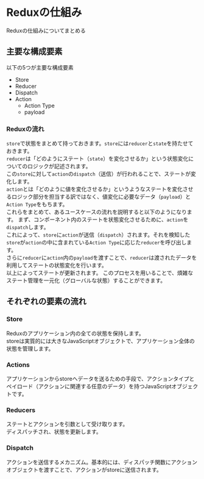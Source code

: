# Reduxの仕組み
Reduxの仕組みについてまとめる

## 主要な構成要素
以下の5つが主要な構成要素
- Store
- Reducer
- Dispatch
- Action
  - Action Type
  - payload

### Reduxの流れ
`store`で状態をまとめて持っておきます。`store`には`reducer`と`state`を持たせておきます。\
`reducer`は「どのようにステート（`state`）を変化させるか」という状態変化についてのロジックが記述されます。\
この`store`に対して`action`の`dispatch`（送信）が行われることで、ステートが変化します。\
`action`とは「どのように値を変化させるか」というようなステートを変化させるロジック部分を担当する訳ではなく、値変化に必要なデータ（`payload`）と`Action Type`をもちます。\
これらをまとめて、あるユースケースの流れを説明すると以下のようになります。
まず、コンポーネント内のステートを状態変化させるために、`action`を`dispatch`します。\
これによって、`store`に`action`が送信（`dispatch`）されます。それを検知した`store`が`action`の中に含まれている`Action Type`に応じた`reducer`を呼び出します。\
さらに`reducer`に`action`内の`payload`を渡すことで、`reducer`は渡されたデータを利用してステートの状態変化を行います。\
以上によってステートが更新されます。
このプロセスを用いることで、煩雑なステート管理を一元化（グローバルな状態）することができます。

## それぞれの要素の流れ

### Store
Reduxのアプリケーション内の全ての状態を保持します。\
storeは実質的には大きなJavaScriptオブジェクトで、アプリケーション全体の状態を管理します。

### Actions
アプリケーションからstoreへデータを送るための手段で、アクションタイプとペイロード（アクションに関連する任意のデータ）を持つJavaScriptオブジェクトです。

### Reducers
ステートとアクションを引数として受け取ります。\
ディスパッチされ、状態を更新します。

### Dispatch
アクションを送信するメカニズム。基本的には、ディスパッチ関数にアクションオブジェクトを渡すことで、アクションがstoreに送信されます。